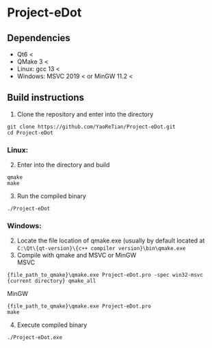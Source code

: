 # Project-eDot

## Dependencies
- Qt6 <
- QMake 3 <
- Linux: gcc 13 <
- Windows: MSVC 2019 < or MinGW 11.2 <

## Build instructions
1. Clone the repository and enter into the directory
```
git clone https://github.com/YaoReTian/Project-eDot.git
cd Project-eDot
```  
### Linux:  
2. Enter into the directory and build
```
qmake
make
```
3. Run the compiled binary
```
./Project-eDot
```  
### Windows:  
2. Locate the file location of qmake.exe (usually by default located at ```C:\Qt\{qt-version}\{c++ compiler version}\bin\qmake.exe``` 
3. Compile with qmake and MSVC or MinGW  
MSVC
```
{file_path_to_qmake}\qmake.exe Project-eDot.pro -spec win32-msvc {current directory} qmake_all
```
MinGW  
```
{file_path_to_qmake}\qmake.exe Project-eDot.pro
make
```
4. Execute compiled binary 
```
./Project-eDot.exe
```
